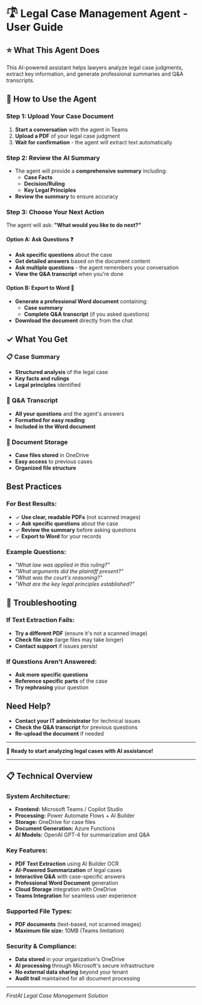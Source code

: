 # 𓍝 **Legal Case Management Agent - User Guide**

## ⭐ **What This Agent Does**
This AI-powered assistant helps lawyers analyze legal case judgments, extract key information, and generate professional summaries and Q&A transcripts.

## 📖 **How to Use the Agent**

### **Step 1: Upload Your Case Document**
1. **Start a conversation** with the agent in Teams
2. **Upload a PDF** of your legal case judgment
3. **Wait for confirmation** - the agent will extract text automatically

### **Step 2: Review the AI Summary**
- The agent will provide a **comprehensive summary** including:
  - **Case Facts**
  - **Decision/Ruling**
  - **Key Legal Principles**
- **Review the summary** to ensure accuracy

### **Step 3: Choose Your Next Action**
The agent will ask: **"What would you like to do next?"**

#### **Option A: Ask Questions** ❓
- **Ask specific questions** about the case
- **Get detailed answers** based on the document content
- **Ask multiple questions** - the agent remembers your conversation
- **View the Q&A transcript** when you're done

#### **Option B: Export to Word** 📄
- **Generate a professional Word document** containing:
  - **Case summary**
  - **Complete Q&A transcript** (if you asked questions)
- **Download the document** directly from the chat

## ✓ **What You Get**

### **📋 Case Summary**
- **Structured analysis** of the legal case
- **Key facts and rulings**
- **Legal principles** identified

### **💬 Q&A Transcript**
- **All your questions** and the agent's answers
- **Formatted for easy reading**
- **Included in the Word document**

### **📁 Document Storage**
- **Case files stored** in OneDrive
- **Easy access** to previous cases
- **Organized file structure**

## **Best Practices**

### **For Best Results:**
- ✓ **Use clear, readable PDFs** (not scanned images)
- ✓ **Ask specific questions** about the case
- ✓ **Review the summary** before asking questions
- ✓ **Export to Word** for your records

### **Example Questions:**
- *"What law was applied in this ruling?"*
- *"What arguments did the plaintiff present?"*
- *"What was the court's reasoning?"*
- *"What are the key legal principles established?"*

## 🔧 **Troubleshooting**

### **If Text Extraction Fails:**
- **Try a different PDF** (ensure it's not a scanned image)
- **Check file size** (large files may take longer)
- **Contact support** if issues persist

### **If Questions Aren't Answered:**
- **Ask more specific questions**
- **Reference specific parts** of the case
- **Try rephrasing** your question

## **Need Help?**
- **Contact your IT administrator** for technical issues
- **Check the Q&A transcript** for previous questions
- **Re-upload the document** if needed

---

**🎉 Ready to start analyzing legal cases with AI assistance!**

---

## 📋 **Technical Overview**

### **System Architecture:**
- **Frontend:** Microsoft Teams / Copilot Studio
- **Processing:** Power Automate Flows + AI Builder
- **Storage:** OneDrive for case files
- **Document Generation:** Azure Functions
- **AI Models:** OpenAI GPT-4 for summarization and Q&A

### **Key Features:**
- **PDF Text Extraction** using AI Builder OCR
- **AI-Powered Summarization** of legal cases
- **Interactive Q&A** with case-specific answers
- **Professional Word Document** generation
- **Cloud Storage** integration with OneDrive
- **Teams Integration** for seamless user experience

### **Supported File Types:**
- **PDF documents** (text-based, not scanned images)
- **Maximum file size:** 10MB (Teams limitation)

### **Security & Compliance:**
- **Data stored** in your organization's OneDrive
- **AI processing** through Microsoft's secure infrastructure
- **No external data sharing** beyond your tenant
- **Audit trail** maintained for all document processing

---

*FirstAI Legal Case Management Solution*
